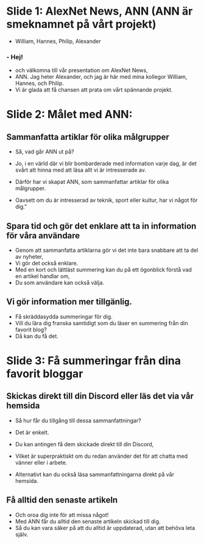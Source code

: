 # Slide 1: AlexNet News, ANN (ANN är smeknamnet på vårt projekt)
- William, Hannes, Philip, Alexander

### - Hej!
- och välkomna till vår presentation om AlexNet News, 
- ANN. Jag heter Alexander, och jag är här med mina kollegor William, Hannes, och Philip. 
- Vi är glada att få chansen att prata om vårt spännande projekt.

# Slide 2: Målet med ANN:

## Sammanfatta artiklar för olika målgrupper​

- Så, vad går ANN ut på? 
- Jo, i en värld där vi blir bombarderade med information varje dag, är det svårt att hinna med att läsa allt vi är intresserade av. 

- Därför har vi skapat ANN, som sammanfattar artiklar för olika målgrupper. 
- Oavsett om du är intresserad av teknik, sport eller kultur, har vi något för dig."


## Spara tid och gör det enklare att ta in information för våra användare​

- Genom att sammanfatta artiklarna gör vi det inte bara snabbare att ta del av nyheter, 
- Vi gör det också enklare. 
- Med en kort och lättläst summering kan du på ett ögonblick förstå vad en artikel handlar om, 
- Du som användare kan också välja.

## Vi gör information mer tillgänlig.
- Få skräddasydda summeringar för dig. 
- Vill du lära dig franska samtidigt som du läser en summering från din favorit blog?
- Då kan du få det.

# Slide 3: Få summeringar från dina favorit bloggar

## Skickas direkt till din Discord eller läs det via vår hemsida​

- Så hur får du tillgång till dessa sammanfattningar? 
- Det är enkelt. 
- Du kan antingen få dem skickade direkt till din Discord,

- Vilket är superpraktiskt om du redan använder det för att chatta med vänner eller i arbete. 
- Alternativt kan du också läsa sammanfattningarna direkt på vår hemsida.

## Få alltid den senaste artikeln​

- Och oroa dig inte för att missa något! 
- Med ANN får du alltid den senaste artikeln skickad till dig. 
- Så du kan vara säker på att du alltid är uppdaterad, utan att behöva leta själv.

